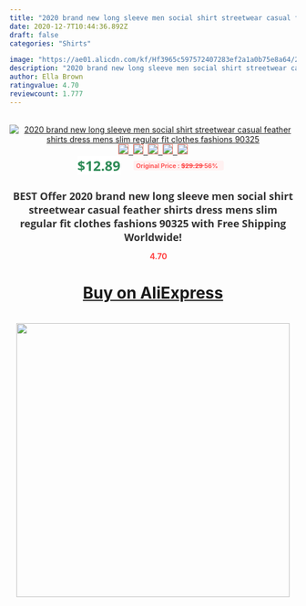```yaml
---
title: "2020 brand new long sleeve men social shirt streetwear casual feather shirts dress mens slim regular fit clothes fashions 90325"
date: 2020-12-7T10:44:36.892Z
draft: false
categories: "Shirts"

image: "https://ae01.alicdn.com/kf/Hf3965c597572407283ef2a1a0b75e8a64/2020-brand-new-long-sleeve-men-social-shirt-streetwear-casual-feather-shirts-dress-mens-slim-regular.jpg"
description: "2020 brand new long sleeve men social shirt streetwear casual feather shirts dress mens slim regular fit clothes fashions 90325"
author: Ella Brown
ratingvalue: 4.70
reviewcount: 1.777
---
```

<br>
<div style="text-align: center;">
<a href="https://s.click.aliexpress.com/e/_9uUQ0l" target="_blank" rel="nofollow noopener noreferrer"><img alt="2020 brand new long sleeve men social shirt streetwear casual feather shirts dress mens slim regular fit clothes fashions 90325" class="magnifier-image" src="https://ae01.alicdn.com/kf/Hf3965c597572407283ef2a1a0b75e8a64/2020-brand-new-long-sleeve-men-social-shirt-streetwear-casual-feather-shirts-dress-mens-slim-regular.jpg_640x640.jpg">
<br>
<img style="border:1px solid salmon" src="https://ae01.alicdn.com/kf/Hf3965c597572407283ef2a1a0b75e8a64/2020-brand-new-long-sleeve-men-social-shirt-streetwear-casual-feather-shirts-dress-mens-slim-regular.jpg_120x120.jpg">&nbsp;&nbsp;<img style="border:1px solid salmon" src="https://ae01.alicdn.com/kf/H68e31e025a4d40a8b5492f5e4b149489R/2020-brand-new-long-sleeve-men-social-shirt-streetwear-casual-feather-shirts-dress-mens-slim-regular.jpg_120x120.jpg">&nbsp;&nbsp;<img style="border:1px solid salmon" src="https://ae01.alicdn.com/kf/H0804406ab3394de8979b15ff1bf6b3d7X/2020-brand-new-long-sleeve-men-social-shirt-streetwear-casual-feather-shirts-dress-mens-slim-regular.jpg_120x120.jpg">&nbsp;&nbsp;<img style="border:1px solid salmon" src="https://ae01.alicdn.com/kf/He1f90cc23c394c7e85c71efc5c52e7deC/2020-brand-new-long-sleeve-men-social-shirt-streetwear-casual-feather-shirts-dress-mens-slim-regular.jpg_120x120.jpg">&nbsp;&nbsp;<img style="border:1px solid salmon" src="https://ae01.alicdn.com/kf/H6cd9bae66b4e4dc8b928b58373a0f4c6O/2020-brand-new-long-sleeve-men-social-shirt-streetwear-casual-feather-shirts-dress-mens-slim-regular.jpg_120x120.jpg"></a></div><br0>
<div style="text-align: center;"><span style="background-color: white; border: 0px; box-sizing: border-box; color: seagreen; display: inline-block; font-family: &quot;open sans&quot; , &quot;arial&quot; , &quot;helvetica&quot; , sans-serif , &quot;heiti&quot;; font-size: 24px; font-stretch: inherit; font-weight: 700; line-height: inherit; margin: 0px 10px 0px 0px; padding: 0px; vertical-align: middle;">$12.89 </span>
<span style="background: rgb(255 , 241 , 241); border-radius: 3px; border: 0px; box-sizing: border-box; color: #ff4747; display: inline-block; font-family: inherit; font-size: 12px; font-stretch: inherit; font-style: inherit; font-variant: inherit; font-weight: 600; line-height: inherit; margin: 0px; padding: 2px 5px; transform: scale(0.9); vertical-align: middle;">Original Price : <b style="text-decoration: line-through;">$29.29 </b> 56%&nbsp;&nbsp;</span></div>
<h1 style="color: #333333; display: inline-block; font-family: &quot;open sans&quot; , &quot;arial&quot; , &quot;helvetica&quot; , sans-serif , &quot;heiti&quot;; font-size: 18px; font-stretch: inherit; font-weight: 700; text-align: center;">BEST Offer 2020 brand new long sleeve men social shirt streetwear casual feather shirts dress mens slim regular fit clothes fashions 90325 with Free Shipping Worldwide!</h1>
<div style="color: #ff4747; text-align: center;">
<img src="https://4.bp.blogspot.com/-M0ZcTcb-5uY/XleCXlxnR4I/AAAAAAAAAEc/OrjgMkXV1oMQFaCRZj5HQwOCBcu3w1FegCPcBGAYYCw/s1600/star.png" style="height: 15px;">&nbsp;<b>4.70</b></div>
<div class="button_cont" align="center"><a class="buynow_a" href="https://s.click.aliexpress.com/e/_9uUQ0l" target="_blank" rel="nofollow noopener noreferrer"><H1>Buy on AliExpress</H1></a></div><br>
<div class="separator" style="clear: both; text-align: center;">
<img src="https://lh3.googleusercontent.com/-pTy5HemUv9M/XlePHvY0dAI/AAAAAAAAAE4/0nX5iRUoIWY8eMW9Dpxeirr157OZliDIgCLcBGAsYHQ/s1600/badge.gif" width="480">
</div>
